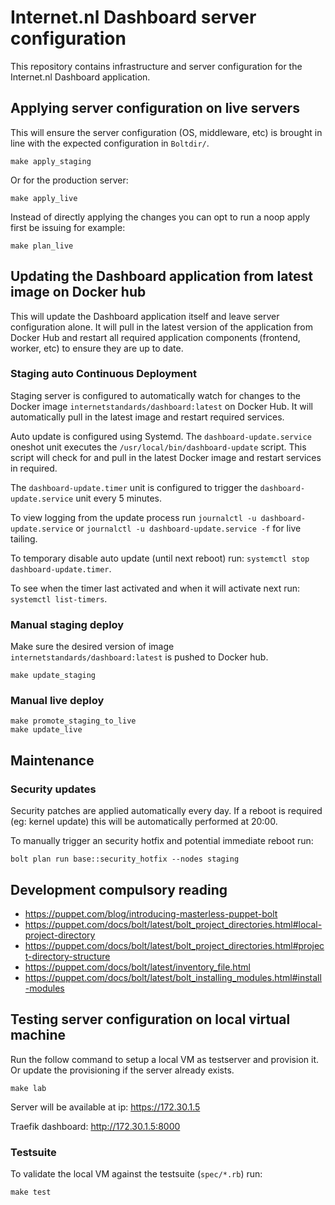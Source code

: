 # Internet.nl Dashboard server configuration

This repository contains infrastructure and server configuration for the Internet.nl Dashboard application.

## Applying server configuration on live servers

This will ensure the server configuration (OS, middleware, etc) is brought in line with the expected configuration in `Boltdir/`.

    make apply_staging

Or for the production server:

    make apply_live

Instead of directly applying the changes you can opt to run a noop apply first be issuing for example:

    make plan_live

## Updating the Dashboard application from latest image on Docker hub

This will update the Dashboard application itself and leave server configuration alone. It will pull in the latest version of the application from Docker Hub and restart all required application components (frontend, worker, etc) to ensure they are up to date.

### Staging auto Continuous Deployment

Staging server is configured to automatically watch for changes to the Docker image `internetstandards/dashboard:latest` on Docker Hub. It will automatically pull in the latest image and restart required services.

Auto update is configured using Systemd. The `dashboard-update.service` oneshot unit executes the `/usr/local/bin/dashboard-update` script. This script will check for and pull in the latest Docker image and restart services in required.

The `dashboard-update.timer` unit is configured to trigger the `dashboard-update.service` unit every 5 minutes.

To view logging from the update process run `journalctl -u dashboard-update.service` or `journalctl -u dashboard-update.service -f` for live tailing.

To temporary disable auto update (until next reboot) run: `systemctl stop dashboard-update.timer`.

To see when the timer last activated and when it will activate next run: `systemctl list-timers`.

### Manual staging deploy

Make sure the desired version of image `internetstandards/dashboard:latest` is pushed to Docker hub.

    make update_staging

### Manual live deploy

    make promote_staging_to_live
    make update_live

## Maintenance

### Security updates

Security patches are applied automatically every day. If a reboot is required (eg: kernel update) this will be automatically performed at 20:00.

To manually trigger an security hotfix and potential immediate reboot run:

    bolt plan run base::security_hotfix --nodes staging

## Development compulsory reading

- https://puppet.com/blog/introducing-masterless-puppet-bolt
- https://puppet.com/docs/bolt/latest/bolt_project_directories.html#local-project-directory
- https://puppet.com/docs/bolt/latest/bolt_project_directories.html#project-directory-structure
- https://puppet.com/docs/bolt/latest/inventory_file.html
- https://puppet.com/docs/bolt/latest/bolt_installing_modules.html#install-modules

## Testing server configuration on local virtual machine

Run the follow command to setup a local VM as testserver and provision it. Or update the provisioning if the server already exists.

    make lab

Server will be available at ip: https://172.30.1.5

Traefik dashboard: http://172.30.1.5:8000

### Testsuite

To validate the local VM against the testsuite (`spec/*.rb`) run:

    make test
